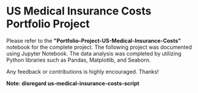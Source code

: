 # US Medical Insurance Costs Portfolio Project

Please refer to the **"Portfolio-Project-US-Medical-Insurance-Costs"** notebook for the complete project.
The following project was documented using Jupyter Notebook. The data analysis was completed by utilizing Python libraries such as Pandas, Matplotlib, and Seaborn.

Any feedback or contributions is highly encouraged. Thanks!

**Note: disregard us-medical-insurance-costs-script** 
